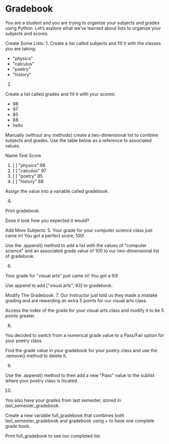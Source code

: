 # Gradebook
You are a student and you are trying to organize your subjects and grades using Python. Let’s explore what we’ve learned about lists to organize your subjects and scores.

Create Some Lists:
1.
Create a list called subjects and fill it with the classes you are taking:

* "physics"
* "calculus"
* "poetry"
* "history"


2.
Create a list called grades and fill it with your scores:

* 98
* 97
* 85
* 88
* hello

Manually (without any methods) create a two-dimensional list to combine subjects and grades. Use the table below as a reference to associated values.

Name	Test Score
1. [ ] "physics"	98
2. [ ] "calculus"	97
3. [ ] "poetry"	    85
4. [ ] "history"	88

Assign the value into a variable called gradebook.

4.
Print gradebook.

Does it look how you expected it would?

Add More Subjects:
5.
Your grade for your computer science class just came in! You got a perfect score, 100!

Use the .append() method to add a list with the values of "computer science" and an associated grade value of 100 to our two-dimensional list of gradebook.


6.
Your grade for "visual arts" just came in! You got a 93!

Use append to add ["visual arts", 93] to gradebook.


Modify The Gradebook:
7.
Our instructor just told us they made a mistake grading and are rewarding an extra 5 points for our visual arts class.

Access the index of the grade for your visual arts class and modify it to be 5 points greater.

8.
You decided to switch from a numerical grade value to a Pass/Fail option for your poetry class.

Find the grade value in your gradebook for your poetry class and use the .remove() method to delete it.

9.
Use the .append() method to then add a new "Pass" value to the sublist where your poetry class is located.


10.
You also have your grades from last semester, stored in last_semester_gradebook.

Create a new variable full_gradebook that combines both last_semester_gradebook and gradebook using + to have one complete grade book.

Print full_gradebook to see our completed list.